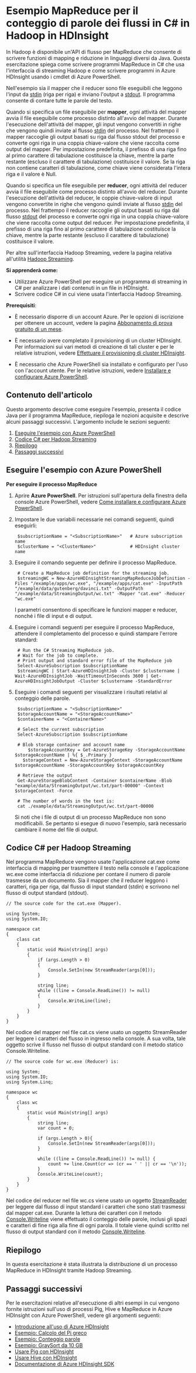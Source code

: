 <properties 
	pageTitle="Esempio di Hadoop per il conteggio di parole dei flussi in C# in HDInsight | Azure" 
	description="Informazioni su come scrivere i programmi MapReduce in C# che usa l'interfaccia di streaming Hadoop e su come eseguirli in HDInsight usando i cmdlet di PowerShell." 
	editor="cgronlun" 
	manager="paulettm" 
	services="hdinsight" 
	documentationCenter="" 
	authors="bradsev"/>

<tags 
	ms.service="hdinsight" 
	ms.workload="big-data" 
	ms.tgt_pltfrm="na" 
	ms.devlang="dotnet" 
	ms.topic="article" 
	ms.date="11/10/2014" 
	ms.author="bradsev"/>

# Esempio MapReduce per il conteggio di parole dei flussi in C# in Hadoop in HDInsight
 
In Hadoop è disponibile un'API di flusso per MapReduce che consente di scrivere funzioni di mapping e riduzione in linguaggi diversi da Java. Questa esercitazione spiega come scrivere programmi MapReduce in C# che usa l'interfaccia di streaming Hadoop e come scrivere programmi in Azure HDInsight usando i cmdlet di Azure PowerShell. 

Nell'esempio sia il mapper che il reducer sono file eseguibili che leggono l'input da [stdin][stdin-stdout-stderr] (riga per riga) e inviano l'output a [stdout][stdin-stdout-stderr]. Il programma consente di contare tutte le parole del testo.

Quando si specifica un file eseguibile per **mapper**, ogni attività del mapper avvia il file eseguibile come processo distinto all'avvio del mapper. Durante l'esecuzione dell'attività del mapper, gli input vengono convertiti in righe che vengono quindi inviate al flusso [stdin][stdin-stdout-stderr] del processo. Nel frattempo il mapper raccoglie gli output basati su riga dal flusso stdout del processo e converte ogni riga in una coppia chiave-valore che viene raccolta come output del mapper. Per impostazione predefinita, il prefisso di una riga fino al primo carattere di tabulazione costituisce la chiave, mentre la parte restante (escluso il carattere di tabulazione) costituisce il valore. Se la riga non contiene caratteri di tabulazione, come chiave viene considerata l'intera riga e il valore è Null. 

Quando si specifica un file eseguibile per **reducer**, ogni attività del reducer avvia il file eseguibile come processo distinto all'avvio del reducer. Durante l'esecuzione dell'attività del reducer, le coppie chiave-valore di input vengono convertite in righe che vengono quindi inviate al flusso [stdin][stdin-stdout-stderr] del processo. Nel frattempo il reducer raccoglie gli output basati su riga dal flusso [stdout][stdin-stdout-stderr] del processo e converte ogni riga in una coppia chiave-valore che viene raccolta come output del reducer. Per impostazione predefinita, il prefisso di una riga fino al primo carattere di tabulazione costituisce la chiave, mentre la parte restante (escluso il carattere di tabulazione) costituisce il valore. 

Per altre sull'interfaccia Hadoop Streaming, vedere la pagina relativa all'utilità [Hadoop Streaming][hadoop-streaming]. 
 
**Si apprenderà come:**	
	
* Utilizzare Azure PowerShell per eseguire un programma di streaming in C# per analizzare i dati contenuti in un file in HDInsight.		
* Scrivere codice C# in cui viene usata l'interfaccia Hadoop Streaming.


**Prerequisiti**:	

- È necessario disporre di un account Azure. Per le opzioni di iscrizione per ottenere un account, vedere la pagina [Abbonamento di prova gratuito di un mese](http://azure.microsoft.com/it-it/pricing/free-trial/).

- È necessario avere completato il provisioning di un cluster HDInsight. Per informazioni sui vari metodi di creazione di tali cluster e per le relative istruzioni, vedere [Effettuare il provisioning di cluster HDInsight](../hdinsight-provision-clusters/).

- È necessario che Azure PowerShell sia installato e configurato per l'uso con l'account utente. Per le relative istruzioni, vedere [Installare e configurare Azure PowerShell][powershell-install-configure].


## Contenuto dell'articolo
Questo argomento descrive come eseguire l'esempio, presenta il codice Java per il programma MapReduce, riepiloga le nozioni acquisite e descrive alcuni passaggi successivi. L'argomento include le sezioni seguenti:
	
1. [Eseguire l'esempio con Azure PowerShell](#run-sample)	
2. [Codice C# per Hadoop Streaming](#java-code)
3. [Riepilogo](#summary)	
4. [Passaggi successivi](#next-steps)	

<h2><a id="run-sample"></a>Eseguire l'esempio con Azure PowerShell</h2>

**Per eseguire il processo MapReduce**

1.	Aprire **Azure PowerShell**. Per istruzioni sull'apertura della finestra della console Azure PowerShell, vedere [Come installare e configurare Azure PowerShell][powershell-install-configure].

2. Impostare le due variabili necessarie nei comandi seguenti, quindi eseguirli:
		
		$subscriptionName = "<SubscriptionName>"   # Azure subscription name
		$clusterName = "<ClusterName>"             # HDInsight cluster name


3. Eseguire il comando seguente per definire il processo MapReduce.
 
		# Create a MapReduce job definition for the streaming job.
		$streamingWC = New-AzureHDInsightStreamingMapReduceJobDefinition -Files "/example/apps/wc.exe", "/example/apps/cat.exe" -InputPath "/example/data/gutenberg/davinci.txt" -OutputPath "/example/data/StreamingOutput/wc.txt" -Mapper "cat.exe" -Reducer "wc.exe" 

	I parametri consentono di specificare le funzioni mapper e reducer, nonché i file di input e di output.
                 
4. Eseguire i comandi seguenti per eseguire il processo MapReduce, attendere il completamento del processo e quindi stampare l'errore standard:

		# Run the C# Streaming MapReduce job.
		# Wait for the job to complete.
		# Print output and standard error file of the MapReduce job
		Select-AzureSubscription $subscriptionName
		$streamingWC | Start-AzureHDInsightJob -Cluster $clustername | Wait-AzureHDInsightJob -WaitTimeoutInSeconds 3600 | Get-AzureHDInsightJobOutput -Cluster $clustername -StandardError 

5. Eseguire i comandi seguenti per visualizzare i risultati relativi al conteggio delle parole.

		$subscriptionName = "<SubscriptionName>"   
		$storageAccountName = "<StorageAccountName>" 
		$containerName = "<ContainerName>"

		# Select the current subscription
		Select-AzureSubscription $subscriptionName
              
		# Blob storage container and account name
			$storageAccountKey = Get-AzureStorageKey -StorageAccountName $storageAccountName | %{ $_.Primary }
	      $storageContext = New-AzureStorageContext -StorageAccountName $storageAccountName -StorageAccountKey $storageAccountKey
 
		# Retrieve the output
		Get-AzureStorageBlobContent -Container $containerName -Blob "example/data/StreamingOutput/wc.txt/part-00000" -Context $storageContext -Force 

		# The number of words in the text is:
		cat ./example/data/StreamingOutput/wc.txt/part-00000

	Si noti che i file di output di un processo MapReduce non sono modificabili. Se pertanto si esegue di nuovo l'esempio, sarà necessario cambiare il nome del file di output.
	
<h2><a id="java-code"></a>Codice C# per Hadoop Streaming</h2>

Nel programma MapReduce vengono usate l'applicazione cat.exe come interfaccia di mapping per trasmettere il testo nella console e l'applicazione wc.exe come interfaccia di riduzione per contare il numero di parole trasmesse da un documento. Sia il mapper che il reducer leggono i caratteri, riga per riga, dal flusso di input standard (stdin) e scrivono nel flusso di output standard (stdout). 



	// The source code for the cat.exe (Mapper). 
	 
	using System;
	using System.IO;
	
	namespace cat
	{
	    class cat
	    {
	        static void Main(string[] args)
	        {
	            if (args.Length > 0)
	            {
	                Console.SetIn(new StreamReader(args[0])); 
	            }
	
	            string line;
	            while ((line = Console.ReadLine()) != null) 
	            {
	                Console.WriteLine(line);
	            }
	        }
	    }
	}

 

Nel codice del mapper nel file cat.cs viene usato un oggetto StreamReader per leggere i caratteri del flusso in ingresso nella console. A sua volta, tale oggetto scrive il flusso nel flusso di output standard con il metodo statico Console.Writeline.


	// The source code for wc.exe (Reducer) is:
	
	using System;
	using System.IO;
	using System.Linq;
	
	namespace wc
	{
	    class wc
	    {
	        static void Main(string[] args)
	        {
	            string line;
	            var count = 0;
	
	            if (args.Length > 0){
	                Console.SetIn(new StreamReader(args[0]));
	            }
	
	            while ((line = Console.ReadLine()) != null) {
	                count += line.Count(cr => (cr == ' ' || cr == '\n'));
	            }
	            Console.WriteLine(count);
	        }
	    }
	}


Nel codice del reducer nel file wc.cs viene usato un oggetto [StreamReader][streamreader]   per leggere dal flusso di input standard i caratteri che sono stati trasmessi dal mapper cat.exe. Durante la lettura dei caratteri con il metodo [Console.Writeline][console-writeline] viene effettuato il conteggio delle parole, inclusi gli spazi e caratteri di fine riga alla fine di ogni parola. Il totale viene quindi scritto nel flusso di output standard con il metodo [Console.Writeline][console-writeline]. 

<h2><a id="summary"></a>Riepilogo</h2>

In questa esercitazione è stata illustrata la distribuzione di un processo MapReduce in HDInsight tramite Hadoop Streaming.

<h2><a id="next-steps"></a>Passaggi successivi</h2>

Per le esercitazioni relative all'esecuzione di altri esempi in cui vengono fornite istruzioni sull'uso di processi Pig, Hive e MapReduce in Azure HDInsight con Azure PowerShell, vedere gli argomenti seguenti:

* [Introduzione all'uso di Azure HDInsight][hdinsight-get-started]
* [Esempio: Calcolo del Pi greco][hdinsight-sample-pi-estimator]
* [Esempio: Conteggio parole][hdinsight-sample-wordcount]
* [Esempio: GraySort da 10 GB][hdinsight-sample-10gb-graysort]
* [Usare Pig con HDInsight][hdinsight-use-pig]
* [Usare Hive con HDInsight][hdinsight-use-hive]
* [Documentazione di Azure HDInsight SDK][hdinsight-sdk-documentation]

[hdinsight-sdk-documentation]: http://msdnstage.redmond.corp.microsoft.com/it-it/library/dn479185.aspx

[hadoop-streaming]: http://wiki.apache.org/hadoop/HadoopStreaming
[streamreader]: http://msdn.microsoft.com/it-it/library/system.io.streamreader.aspx
[console-writeline]: http://msdn.microsoft.com/it-it/library/system.console.writeline
[stdin-stdout-stderr]: http://msdn.microsoft.com/it-it/library/3x292kth(v=vs.110).aspx

[Powershell-install-configure]: ../install-configure-powershell/

[hdinsight-get-started]: ../hdinsight-get-started/

[hdinsight-samples]: ../hdinsight-run-samples/
[hdinsight-sample-10gb-graysort]: ../hdinsight-sample-10gb-graysort/
[hdinsight-sample-csharp-streaming]: ../hdinsight-sample-csharp-streaming/
[hdinsight-sample-pi-estimator]: ../hdinsight-sample-pi-estimator/
[hdinsight-sample-wordcount]: ../hdinsight-sample-wordcount/

[hdinsight-use-hive]: ../hdinsight-use-hive/
[hdinsight-use-pig]: ../hdinsight-use-pig/



<!--HONumber=42-->
